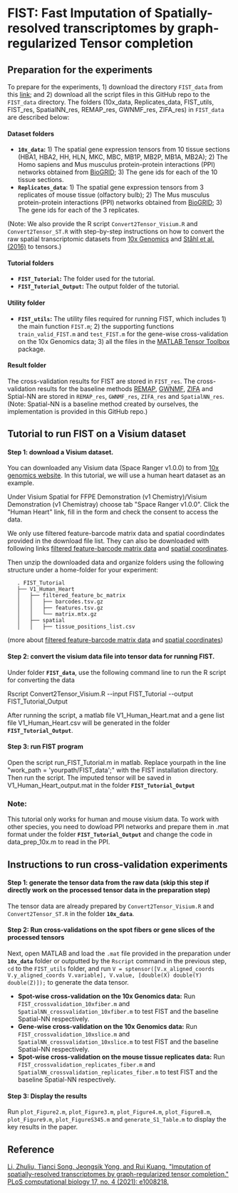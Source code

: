 # FIST: Fast Imputation of Spatially-resolved transcriptomes by graph-regularized Tensor completion

## Preparation for the experiments
To prepare for the experiments, 1) download the directory `FIST_data` from this [link](http://compbio.cs.umn.edu/FIST_package.tgz); and 2) download all the script files in this GitHub repo to the `FIST_data` directory.
The folders (10x_data, Replicates_data, FIST_utils, FIST_res, SpatialNN_res, REMAP_res, GWNMF_res, ZIFA_res) in `FIST_data` are described below:
#### Dataset folders
- **`10x_data`:** 1) The spatial gene expression tensors from 10 tissue sections (HBA1, HBA2, HH, HLN, MKC, MBC, MB1P, MB2P, MB1A, MB2A); 2) The Homo sapiens and Mus musculus protein-protein interactions (PPI) networks obtained from [BioGRID](https://thebiogrid.org/);  3) The gene ids for each of the 10 tissue sections. 
- **`Replicates_data`**: 1) The spatial gene expression tensors from 3 replicates of mouse tissue (olfactory bulb);  2) The Mus musculus protein-protein interactions (PPI) networks obtained from [BioGRID](https://thebiogrid.org/); 3) The gene ids for each of the 3 replicates.

(Note: We also provide the R script `Convert2Tensor_Visium.R` and `Convert2Tensor_ST.R` with step-by-step instructions on how to convert the raw spatial transcriptomic datasets from [10x Genomics](https://support.10xgenomics.com/spatial-gene-expression/datasets/) and [Ståhl et al. (2016)](https://www.spatialresearch.org/resources-published-datasets/doi-10-1126science-aaf2403/) to tensors.)

#### Tutorial folders
- **`FIST_Tutorial`:** The folder used for the tutorial.
- **`FIST_Tutorial_Output`:** The output folder of the tutorial.

#### Utility folder
- **`FIST_utils`:** The utility files required for running FIST, which includes 1) the main function `FIST.m`; 2) the supporting functions `train_valid_FIST.m` and `test_FIST.m` for the gene-wise cross-validation on the 10x Genomics data; 3) all the files in the [MATLAB Tensor Toolbox](https://gitlab.com/tensors/tensor_toolbox) package.
#### Result folder
The cross-validation results for FIST are stored in `FIST_res`. The cross-validation results for the baseline methods [REMAP](https://github.com/hansaimlim/REMAP), [GWNMF](https://locus.siam.org/doi/pdf/10.1137/1.9781611972801.18), [ZIFA](https://github.com/epierson9/ZIFA) and Sptial-NN are stored in `REMAP_res`, `GWNMF_res`, `ZIFA_res` and `SpatialNN_res`. (Note: Spatial-NN is a baseline method created by ourselves, the implementation is provided in this GitHub repo.)

## Tutorial to run FIST on a Visium dataset
#### Step 1: download a Visium dataset.
You can downloaded any Visium data (Space Ranger v1.0.0) to from [10x genomics website](https://support.10xgenomics.com/spatial-gene-expression/datasets/).
In this tutorial, we will use a human heart dataset as an example. 

Under Visium Spatial for FFPE Demonstration (v1 Chemistry)/Visium Demonstration (v1 Chemistray) choose tab "Space Ranger v1.0.0". Click the "Human Heart" link, fill in the form and check the consent to access the data. 

We only use filtered feature-barcode matrix data and spatial coordindates provided in the download file list. They can also be downloaded with following links [filtered feature-barcode matrix data](https://cf.10xgenomics.com/samples/spatial-exp/1.0.0/V1_Human_Heart/V1_Human_Heart_filtered_feature_bc_matrix.tar.gz) and [spatial coordinates](https://cf.10xgenomics.com/spatial-gene-expression/datasets/V1_Human_Heart/V1_Human_Heart_spatial.tar.gz). 

Then unzip the downloaded data and organize folders using the following structure under a home-folder for your experiment:

       . FIST_Tutorial
       ├── V1_Human_Heart
       │   ├── filtered_feature_bc_matrix
       │   │   ├── barcodes.tsv.gz
       │   │   ├── features.tsv.gz
       │   │   └── matrix.mtx.gz 
       │   ├── spatial
       │   │   ├── tissue_positions_list.csv

(more about [filtered feature-barcode matrix data](https://support.10xgenomics.com/spatial-gene-expression/software/pipelines/latest/output/matrices) and [spatial coordinates](https://support.10xgenomics.com/spatial-gene-expression/software/pipelines/latest/output/images))

#### Step 2: convert the visium data file into tensor data for running FIST.
Under folder **`FIST_data`**, use the following command line to run the R script for converting the data

Rscript Convert2Tensor_Visium.R --input FIST_Tutorial --output FIST_Tutorial_Output

After running the script, a matlab file V1_Human_Heart.mat and a gene list file V1_Human_Heart.csv will be generated in the folder **`FIST_Tutorial_Output`**.

#### Step 3: run FIST program
Open the script run_FIST_Tutorial.m in matlab. Replace yourpath in the line "work_path = 'yourpath/FIST_data';" with the FIST installation directory. Then run the script. The imputed tensor will be saved in V1_Human_Heart_output.mat in the folder **`FIST_Tutorial_Output`**

### Note: 
This tutorial only works for human and mouse visium data. To work with other species, you need to dowload PPI networks and prepare them in .mat format under the folder **`FIST_Tutorial_Output`** and change the code in data_prep_10x.m to read in the PPI.

## Instructions to run cross-validation experiments
#### Step 1: generate the tensor data from the raw data (skip this step if directly work on the processed tensor data in the preparation step)
The tensor data are already prepared by `Convert2Tensor_Visium.R` and `Convert2Tensor_ST.R` in the folder **`10x_data`**. 

#### Step 2: Run cross-validations on the spot fibers or gene slices of the processed tensors
Next, open MATLAB and load the `.mat` file provided in the preparation under **`10x_data`** folder or outputted by the `Rscript` command in the previous step, `cd` to the `FIST_utils` folder, and run `V = sptensor([V.x_aligned_coords V.y_aligned_coords V.variable], V.value, [double(X) double(Y) double(Z)]);` to generate the data tensor.

- **Spot-wise cross-validation on the 10x Genomics data:**  Run `FIST_crossvalidation_10xfiber.m` and `SpatialNN_crossvalidation_10xfiber.m` to test FIST and the baseline Spatial-NN respectively.
- **Gene-wise cross-validation on the 10x Genomics data:**  Run `FIST_crossvalidation_10xslice.m` and `SpatialNN_crossvalidation_10xslice.m` to test FIST and the baseline Spatial-NN respectively. 
- **Spot-wise cross-validation on the mouse tissue replicates data:**  Run `FIST_crossvalidation_replicates_fiber.m` and `SpatialNN_crossvalidation_replicates_fiber.m` to test FIST and the baseline Spatial-NN respectively.

#### Step 3: Display the results
Run `plot_Figure2.m`, `plot_Figure3.m`, `plot_Figure4.m`, `plot_Figure8.m`, `plot_Figure9.m`, `plot_FigureS345.m` and `generate_S1_Table.m` to display the key results in the paper.


## Reference
[Li, Zhuliu, Tianci Song, Jeongsik Yong, and Rui Kuang. "Imputation of spatially-resolved transcriptomes by graph-regularized tensor completion." PLoS computational biology 17, no. 4 (2021): e1008218.](https://journals.plos.org/ploscompbiol/article?id=10.1371/journal.pcbi.1008218)


